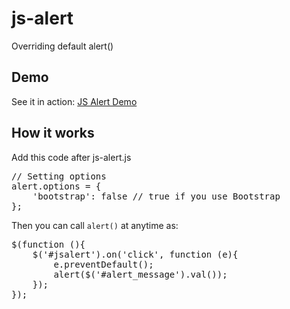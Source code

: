 js-alert
========

Overriding default alert()

Demo
----
See it in action: [JS Alert Demo](http://rawgithub.com/alaabadran/js-alert/master/index.html)

How it works
------------

Add this code after js-alert.js

<pre>
// Setting options
alert.options = {
    'bootstrap': false // true if you use Bootstrap
};
</pre>

Then you can call `alert()` at anytime as:

<pre>
$(function (){
    $('#jsalert').on('click', function (e){
        e.preventDefault();
        alert($('#alert_message').val());
    });
});
</pre>
